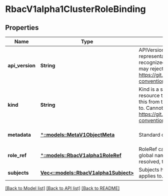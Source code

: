 # RbacV1alpha1ClusterRoleBinding

## Properties
Name | Type | Description | Notes
------------ | ------------- | ------------- | -------------
**api_version** | **String** | APIVersion defines the versioned schema of this representation of an object. Servers should convert recognized schemas to the latest internal value, and may reject unrecognized values. More info: https://git.k8s.io/community/contributors/devel/api-conventions.md#resources | [optional] [default to null]
**kind** | **String** | Kind is a string value representing the REST resource this object represents. Servers may infer this from the endpoint the client submits requests to. Cannot be updated. In CamelCase. More info: https://git.k8s.io/community/contributors/devel/api-conventions.md#types-kinds | [optional] [default to null]
**metadata** | [***::models::MetaV1ObjectMeta**](io.k8s.apimachinery.pkg.apis.meta.v1.ObjectMeta.md) | Standard object&#39;s metadata. | [optional] [default to null]
**role_ref** | [***::models::RbacV1alpha1RoleRef**](io.k8s.kubernetes.pkg.apis.rbac.v1alpha1.RoleRef.md) | RoleRef can only reference a ClusterRole in the global namespace. If the RoleRef cannot be resolved, the Authorizer must return an error. | [default to null]
**subjects** | [**Vec<::models::RbacV1alpha1Subject>**](io.k8s.kubernetes.pkg.apis.rbac.v1alpha1.Subject.md) | Subjects holds references to the objects the role applies to. | [default to null]

[[Back to Model list]](../README.md#documentation-for-models) [[Back to API list]](../README.md#documentation-for-api-endpoints) [[Back to README]](../README.md)


